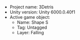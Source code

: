 <!-- UNITY CODE ASSIST INSTRUCTIONS START -->
- Project name: 3Detris
- Unity version: Unity 6000.0.40f1
- Active game object:
  - Name: Shape S
  - Tag: Untagged
  - Layer: Falling
<!-- UNITY CODE ASSIST INSTRUCTIONS END -->